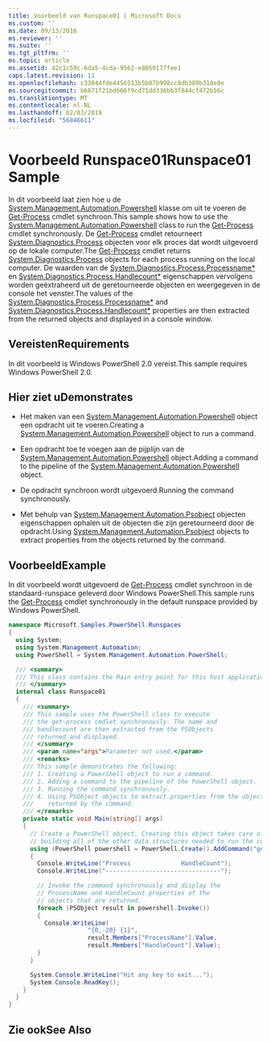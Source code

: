 ```yaml
---
title: Voorbeeld van Runspace01 | Microsoft Docs
ms.custom: ''
ms.date: 09/13/2016
ms.reviewer: ''
ms.suite: ''
ms.tgt_pltfrm: ''
ms.topic: article
ms.assetid: 42c1c59c-6da5-4cda-9562-e8059177fee1
caps.latest.revision: 11
ms.openlocfilehash: c33044fde4456513b5b07b998cc8db389b318e8e
ms.sourcegitcommit: b6871f21bd666f9cd71dd336bb3f844cf472b56c
ms.translationtype: MT
ms.contentlocale: nl-NL
ms.lasthandoff: 02/03/2019
ms.locfileid: "56846611"
---
```

# <a name="runspace01-sample"></a><span data-ttu-id="e48de-102">Voorbeeld Runspace01</span><span class="sxs-lookup"><span data-stu-id="e48de-102">Runspace01 Sample</span></span>

<span data-ttu-id="e48de-103">In dit voorbeeld laat zien hoe u de [System.Management.Automation.Powershell](/dotnet/api/system.management.automation.powershell) klasse om uit te voeren de [Get-Process](/powershell/module/Microsoft.PowerShell.Management/Get-Process) cmdlet synchroon.</span><span class="sxs-lookup"><span data-stu-id="e48de-103">This sample shows how to use the [System.Management.Automation.Powershell](/dotnet/api/system.management.automation.powershell) class to run the [Get-Process](/powershell/module/Microsoft.PowerShell.Management/Get-Process) cmdlet synchronously.</span></span> <span data-ttu-id="e48de-104">De [Get-Process](/powershell/module/Microsoft.PowerShell.Management/Get-Process) cmdlet retourneert [System.Diagnostics.Process](/dotnet/api/System.Diagnostics.Process) objecten voor elk proces dat wordt uitgevoerd op de lokale computer.</span><span class="sxs-lookup"><span data-stu-id="e48de-104">The [Get-Process](/powershell/module/Microsoft.PowerShell.Management/Get-Process) cmdlet returns [System.Diagnostics.Process](/dotnet/api/System.Diagnostics.Process) objects for each process running on the local computer.</span></span> <span data-ttu-id="e48de-105">De waarden van de [System.Diagnostics.Process.Processname\*](/dotnet/api/System.Diagnostics.Process.ProcessName) en [System.Diagnostics.Process.Handlecount\*](/dotnet/api/System.Diagnostics.Process.Handlecount) eigenschappen vervolgens worden geëxtraheerd uit de geretourneerde objecten en weergegeven in de console het venster.</span><span class="sxs-lookup"><span data-stu-id="e48de-105">The values of the [System.Diagnostics.Process.Processname\*](/dotnet/api/System.Diagnostics.Process.ProcessName) and [System.Diagnostics.Process.Handlecount\*](/dotnet/api/System.Diagnostics.Process.Handlecount) properties are then extracted from the returned objects and displayed in a console window.</span></span>

## <a name="requirements"></a><span data-ttu-id="e48de-106">Vereisten</span><span class="sxs-lookup"><span data-stu-id="e48de-106">Requirements</span></span>

 <span data-ttu-id="e48de-107">In dit voorbeeld is Windows PowerShell 2.0 vereist.</span><span class="sxs-lookup"><span data-stu-id="e48de-107">This sample requires Windows PowerShell 2.0.</span></span>

## <a name="demonstrates"></a><span data-ttu-id="e48de-108">Hier ziet u</span><span class="sxs-lookup"><span data-stu-id="e48de-108">Demonstrates</span></span>

- <span data-ttu-id="e48de-109">Het maken van een [System.Management.Automation.Powershell](/dotnet/api/system.management.automation.powershell) object een opdracht uit te voeren.</span><span class="sxs-lookup"><span data-stu-id="e48de-109">Creating a [System.Management.Automation.Powershell](/dotnet/api/system.management.automation.powershell) object to run a command.</span></span>

- <span data-ttu-id="e48de-110">Een opdracht toe te voegen aan de pijplijn van de [System.Management.Automation.Powershell](/dotnet/api/system.management.automation.powershell) object.</span><span class="sxs-lookup"><span data-stu-id="e48de-110">Adding a command to the pipeline of the [System.Management.Automation.Powershell](/dotnet/api/system.management.automation.powershell) object.</span></span>

- <span data-ttu-id="e48de-111">De opdracht synchroon wordt uitgevoerd.</span><span class="sxs-lookup"><span data-stu-id="e48de-111">Running the command synchronously.</span></span>

- <span data-ttu-id="e48de-112">Met behulp van [System.Management.Automation.Psobject](/dotnet/api/System.Management.Automation.PSObject) objecten eigenschappen ophalen uit de objecten die zijn geretourneerd door de opdracht.</span><span class="sxs-lookup"><span data-stu-id="e48de-112">Using [System.Management.Automation.Psobject](/dotnet/api/System.Management.Automation.PSObject) objects to extract properties from the objects returned by the command.</span></span>

## <a name="example"></a><span data-ttu-id="e48de-113">Voorbeeld</span><span class="sxs-lookup"><span data-stu-id="e48de-113">Example</span></span>

 <span data-ttu-id="e48de-114">In dit voorbeeld wordt uitgevoerd de [Get-Process](/powershell/module/Microsoft.PowerShell.Management/Get-Process) cmdlet synchroon in de standaard-runspace geleverd door Windows PowerShell.</span><span class="sxs-lookup"><span data-stu-id="e48de-114">This sample runs the [Get-Process](/powershell/module/Microsoft.PowerShell.Management/Get-Process) cmdlet synchronously in the default runspace provided by Windows PowerShell.</span></span>

```csharp
namespace Microsoft.Samples.PowerShell.Runspaces
{
  using System;
  using System.Management.Automation;
  using PowerShell = System.Management.Automation.PowerShell;

  /// <summary>
  /// This class contains the Main entry point for this host application.
  /// </summary>
  internal class Runspace01
  {
    /// <summary>
    /// This sample uses the PowerShell class to execute
    /// the get-process cmdlet synchronously. The name and
    /// handlecount are then extracted from the PSObjects
    /// returned and displayed.
    /// </summary>
    /// <param name="args">Parameter not used.</param>
    /// <remarks>
    /// This sample demonstrates the following:
    /// 1. Creating a PowerShell object to run a command.
    /// 2. Adding a command to the pipeline of the PowerShell object.
    /// 3. Running the command synchronously.
    /// 4. Using PSObject objects to extract properties from the objects
    ///    returned by the command.
    /// </remarks>
    private static void Main(string[] args)
    {
      // Create a PowerShell object. Creating this object takes care of
      // building all of the other data structures needed to run the command.
      using (PowerShell powershell = PowerShell.Create().AddCommand("get-process"))
      {
        Console.WriteLine("Process              HandleCount");
        Console.WriteLine("--------------------------------");

        // Invoke the command synchronously and display the
        // ProcessName and HandleCount properties of the
        // objects that are returned.
        foreach (PSObject result in powershell.Invoke())
        {
          Console.WriteLine(
                      "{0,-20} {1}",
                      result.Members["ProcessName"].Value,
                      result.Members["HandleCount"].Value);
        }
      }

      System.Console.WriteLine("Hit any key to exit...");
      System.Console.ReadKey();
    }
  }
}
```

## <a name="see-also"></a><span data-ttu-id="e48de-115">Zie ook</span><span class="sxs-lookup"><span data-stu-id="e48de-115">See Also</span></span>
